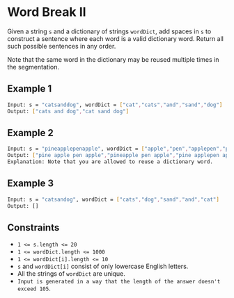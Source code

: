 # Word Break II

Given a string `s` and a dictionary of strings `wordDict`, add spaces in `s` to construct a sentence where each word is a valid dictionary word. Return all such possible sentences in any order.

Note that the same word in the dictionary may be reused multiple times in the segmentation.

## Example 1

```bash
Input: s = "catsanddog", wordDict = ["cat","cats","and","sand","dog"]
Output: ["cats and dog","cat sand dog"]
```

## Example 2

```bash
Input: s = "pineapplepenapple", wordDict = ["apple","pen","applepen","pine","pineapple"]
Output: ["pine apple pen apple","pineapple pen apple","pine applepen apple"]
Explanation: Note that you are allowed to reuse a dictionary word.
```

## Example 3

```bash
Input: s = "catsandog", wordDict = ["cats","dog","sand","and","cat"]
Output: []
```

## Constraints

- `1 <= s.length <= 20`
- `1 <= wordDict.length <= 1000`
- `1 <= wordDict[i].length <= 10`
- `s` and `wordDict[i]` consist of only lowercase English letters.
- All the strings of `wordDict` are unique.
- `Input is generated in a way that the length of the answer doesn't exceed 105`.
